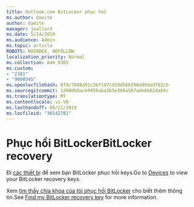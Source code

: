 ```yaml
---
title: Outlook.com BitLocker phục hồi
ms.author: daeite
author: daeite
manager: joallard
ms.date: 5/14/2019
ms.audience: Admin
ms.topic: article
ROBOTS: NOINDEX, NOFOLLOW
localization_priority: Normal
ms.collection: Adm_O365
ms.custom:
- "2381"
- "9000545"
ms.openlocfilehash: 0f9c7669a91c3bf197cd19d566296dd0dedf62cb
ms.sourcegitcommit: 1d98db8acb9959aba3b5e308a567ade6b62da56c
ms.translationtype: MT
ms.contentlocale: vi-VN
ms.lasthandoff: 08/22/2019
ms.locfileid: "36542781"
---
```

# <a name="bitlocker-recovery"></a><span data-ttu-id="3289e-102">Phục hồi BitLocker</span><span class="sxs-lookup"><span data-stu-id="3289e-102">BitLocker recovery</span></span>

<span data-ttu-id="3289e-103">Đi [các thiết bị](https://account.microsoft.com/devices/recoverykey) để xem bạn BitLocker phục hồi keys.</span><span class="sxs-lookup"><span data-stu-id="3289e-103">Go to [Devices](https://account.microsoft.com/devices/recoverykey) to view your BitLocker recovery keys.</span></span>

<span data-ttu-id="3289e-104">Xem [tìm thấy chìa khóa của tôi phục hồi BitLocker](https://support.microsoft.com/help/4026181) cho biết thêm thông tin.</span><span class="sxs-lookup"><span data-stu-id="3289e-104">See [Find my BitLocker recovery key](https://support.microsoft.com/help/4026181) for more information.</span></span>